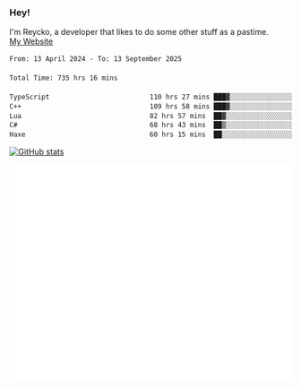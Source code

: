 ### Hey!
I'm Reycko, a developer that likes to do some other stuff as a pastime.  
[My Website](https://reycko.root.sx)

<!--START_SECTION:wakasection-->

```txt
From: 13 April 2024 - To: 13 September 2025

Total Time: 735 hrs 16 mins

TypeScript                         110 hrs 27 mins ███▓░░░░░░░░░░░░░░░░░░░░░   14.33 %
C++                                109 hrs 58 mins ███▓░░░░░░░░░░░░░░░░░░░░░   14.27 %
Lua                                82 hrs 57 mins  ██▓░░░░░░░░░░░░░░░░░░░░░░   10.76 %
C#                                 68 hrs 43 mins  ██▒░░░░░░░░░░░░░░░░░░░░░░   08.92 %
Haxe                               60 hrs 15 mins  ██░░░░░░░░░░░░░░░░░░░░░░░   07.82 %
```

<!--END_SECTION:wakasection-->

[![GitHub stats](https://github-readme-stats.vercel.app/api?username=Reycko&show_icons=true&theme=dark&hide_title=true&count_private=true)](https://github.com/anuraghazra/github-readme-stats)

![Metrics](/github-metrics.svg)
